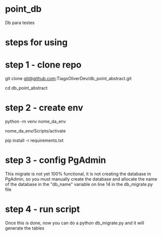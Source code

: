 # point_db
Db para testes

# steps for using

# step 1 - clone repo

git clone git@github.com:TiagoOliverDev/db_point_abstract.git

cd db_point_abstract

# step 2 - create env

python -m venv nome_da_env

nome_da_env/Scripts/activate

pip install -r requirements.txt

# step 3 - config PgAdmin

This migrate is not yet 100% functional, it is not creating the database in PgAdmin, so you must manually create the database and allocate the name of the database in the "db_name" variable on line 14 in the db_migrate.py file

# step 4 - run script

Once this is done, now you can do a python db_migrate.py and it will generate the tables
